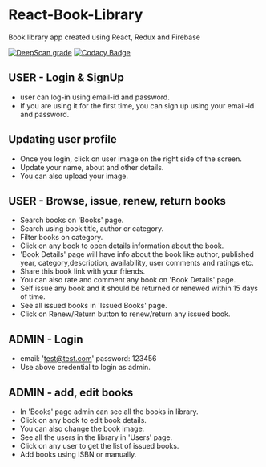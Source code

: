 # React-Book-Library
Book library app created using React, Redux and Firebase

[![DeepScan grade](https://deepscan.io/api/teams/5583/projects/7422/branches/74811/badge/grade.svg)](https://deepscan.io/dashboard#view=project&tid=5583&pid=7422&bid=74811) [![Codacy Badge](https://api.codacy.com/project/badge/Grade/8d282a5c226c4e8b87c3fee3cf001d80)](https://www.codacy.com/manual/abhilash-hegde/react-book-library?utm_source=github.com&amp;utm_medium=referral&amp;utm_content=abhilash-hegde/react-book-library&amp;utm_campaign=Badge_Grade)

## USER - Login & SignUp
* user can log-in using email-id and password.
* If you are using it for the first time, you can sign up using your email-id and password.

## Updating user profile
* Once you login, click on user image on the right side of the screen.
* Update your name, about and other details.
* You can also upload your image.

## USER - Browse, issue, renew, return books
* Search books on 'Books' page.
* Search using book title, author or category.
* Filter books on category.
* Click on any book to open details information about the book.
* 'Book Details' page will have info about the book like author, published year, category,description, availability, user comments and ratings etc.
* Share this book link with your friends.
* You can also rate and comment any book on 'Book Details' page.
* Self issue any book and it should be returned or renewed within 15 days of time.
* See all issued books in 'Issued Books' page.
* Click on Renew/Return button to renew/return any issued book.

## ADMIN - Login
* email: 'test@test.com' password: 123456
* Use above credential to login as admin.

## ADMIN - add, edit books
* In 'Books' page admin can see all the books in library.
* Click on any book to edit book details.
* You can also change the book image.
* See all the users in the library in 'Users' page. 
* Click on any user to get the list of issued books.
* Add books using ISBN or manually.
